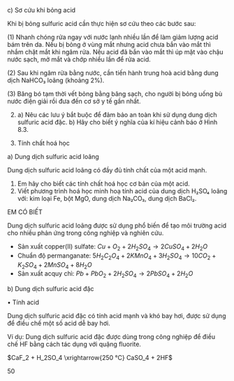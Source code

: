 c) Sơ cứu khi bỏng acid

Khi bị bỏng sulfuric acid cần thực hiện sơ cứu theo các bước sau:

(1) Nhanh chóng rửa ngay với nước lạnh nhiều lần để làm giảm lượng acid bám trên da. Nếu bị bỏng ở vùng mắt nhưng acid chưa bắn vào mắt thì nhắm chặt mắt khi ngâm rửa. Nếu acid đã bắn vào mắt thì úp mặt vào chậu nước sạch, mở mắt và chớp nhiều lần để rửa acid.

(2) Sau khi ngâm rửa bằng nước, cần tiến hành trung hoà acid bằng dung dịch NaHCO₃ loãng (khoảng 2%).

(3) Băng bó tạm thời vết bỏng bằng băng sạch, cho người bị bỏng uống bù nước điện giải rồi đưa đến cơ sở y tế gần nhất.

2. a) Nêu các lưu ý bắt buộc để đảm bảo an toàn khi sử dụng dung dịch sulfuric acid đặc.
   b) Hãy cho biết ý nghĩa của kí hiệu cảnh báo ở Hình 8.3.

4. Tính chất hoá học

a) Dung dịch sulfuric acid loãng

Dung dịch sulfuric acid loãng có đầy đủ tính chất của một acid mạnh.

1. Em hãy cho biết các tính chất hoá học cơ bản của một acid.
2. Viết phương trình hoá học minh hoạ tính acid của dung dịch H₂SO₄ loãng với: kim loại Fe, bột MgO, dung dịch Na₂CO₃, dung dịch BaCl₂.

EM CÓ BIẾT

Dung dịch sulfuric acid loãng được sử dụng phổ biến để tạo môi trường acid cho nhiều phản ứng trong công nghiệp và nghiên cứu.
- Sản xuất copper(II) sulfate: $Cu + O_2 + 2H_2SO_4 \longrightarrow 2CuSO_4 + 2H_2O$
- Chuẩn độ permanganate: $5H_2C_2O_4 + 2KMnO_4 + 3H_2SO_4 \longrightarrow 10CO_2 + K_2SO_4 + 2MnSO_4 + 8H_2O$
- Sản xuất acquy chì: $Pb + PbO_2 + 2H_2SO_4 \longrightarrow 2PbSO_4 + 2H_2O$

b) Dung dịch sulfuric acid đặc

• Tính acid

Dung dịch sulfuric acid đặc có tính acid mạnh và khó bay hơi, được sử dụng để điều chế một số acid dễ bay hơi.

Ví dụ: Dung dịch sulfuric acid đặc được dùng trong công nghiệp để điều chế HF bằng cách tác dụng với quặng fluorite.

$CaF_2 + H_2SO_4 \xrightarrow{250 °C} CaSO_4 + 2HF$

50